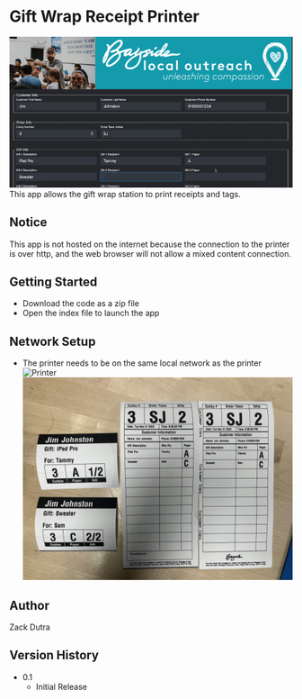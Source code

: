 # Gift Wrap Receipt Printer
![Example](example.gif)
This app allows the gift wrap station to print receipts and tags.

## Notice

This app is not hosted on the internet because the connection to the printer is over http, and the web browser will not allow a mixed content connection.

## Getting Started
* Download the code as a zip file
* Open the index file to launch the app

## Network Setup
* The printer needs to be on the same local network as the printer
![Printer](printer.gif)
![Receipts](receipts.jpeg)

## Author
Zack Dutra


## Version History

* 0.1
    * Initial Release
